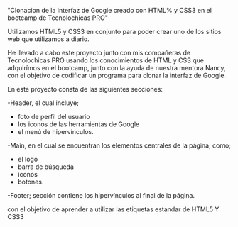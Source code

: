 "Clonacion de la interfaz de Google creado con HTML% y CSS3 en el bootcamp de Tecnolochicas PRO"

Utilizamos HTML5 y CSS3 en conjunto para poder crear uno de los sitios web que utilizamos a diario. 

He llevado a cabo este proyecto junto con mis compañeras de Tecnolochicas PRO usando los conocimientos de HTML y CSS que adquirímos en el bootcamp, junto con la ayuda de nuestra mentora Nancy, con el objetivo de codificar un programa para clonar la interfaz de Google.

En este proyecto  consta de las siguientes secciones:

-Header, el cual   incluye;
* foto de perfil del usuario
* los iconos de las herramientas de Google 
* el menú de hipervínculos.

-Main, en el cual se encuentran los elementos centrales de la página, como; 

* el logo 
* barra de búsqueda
*  íconos
* botones.

-Footer;  sección contiene los hipervínculos al final de la página.

con el objetivo de aprender  a utilizar las etiquetas estandar de HTML5 Y CSS3
